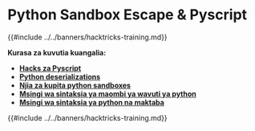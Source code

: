 # Python Sandbox Escape & Pyscript

{{#include ../../banners/hacktricks-training.md}}

**Kurasa za kuvutia kuangalia:**

- [**Hacks za Pyscript**](pyscript.md)
- [**Python deserializations**](../../pentesting-web/deserialization/#python)
- [**Njia za kupita python sandboxes**](bypass-python-sandboxes/)
- [**Msingi wa sintaksia ya maombi ya wavuti ya python**](web-requests.md)
- [**Msingi wa sintaksia ya python na maktaba**](basic-python.md)

{{#include ../../banners/hacktricks-training.md}}
